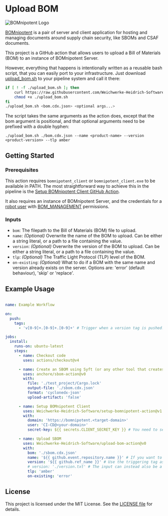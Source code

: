# Upload BOM

![BOMnipotent Logo](https://www.bomnipotent.de/images/bomnipotent_banner.svg)

[BOMnipotent](https://www.bomnipotent.de) is a pair of server and client application for hosting and managing documents around supply chain security, like SBOMs and CSAF documents.

This project is a GitHub action that allows users to upload a Bill of Materials (BOM) to an instance of BOMnipotent Server.

However, everything that happens is intentionally written as a reusable bash script, that you can easily port to your infrastructure. Just download [upload_bom.sh](https://github.com/Weichwerke-Heidrich-Software/upload-bom-action/blob/main/upload_bom.sh) to your pipeline system and call it there:
```bash
if [ ! -f ./upload_bom.sh ]; then
    curl https://raw.githubusercontent.com/Weichwerke-Heidrich-Software/upload-bom-action/refs/heads/main/upload_bom.sh > ./upload_bom.sh
    chmod +x ./upload_bom.sh
fi
./upload_bom.sh <bom.cdx.json> <optional args...>
```

The script takes the same arguments as the action does, except that the bom argument is positional, and that optional arguments need to be prefixed with a double hyphen:
```
./upload_bom.sh ./bom.cdx.json --name <product-name> --version <product-version> --tlp amber
```

## Getting Started

### Prerequisites

This action requires `bomnipotent_client` or `bomnipotent_client.exe` to be available in PATH. The most straightforward way to achieve this in the pipeline is the [Setup BOMnipotent Client GitHub Action](https://github.com/marketplace/actions/setup-bomnipotent-client).

It also requires an instance of BOMnipotent Server, and the credentials for a [robot user](https://doc.bomnipotent.de/client/basics/account-creation/index.html#requesting-a-robot-account) with [BOM_MANAGEMENT](https://doc.bomnipotent.de/client/manager/access-management/permissions/index.html) permissions.

### Inputs

- `bom`: The filepath to the Bill of Materials (BOM) file to upload.
- `name`: *(Optional)* Overwrite the name of the BOM to upload. Can be either a string literal, or a path to a file containing the value.
- `version`: *(Optional)* Overwrite the version of the BOM to upload. Can be either a string literal, or a path to a file containing the value.
- `tlp`: *(Optional)* The Traffic Light Protocol (TLP) level of the BOM.
- `on-existing`: *(Optional)* What to do if a BOM with the same name and version already exists on the server. Options are: 'error' (default behaviour), 'skip' or 'replace'.

## Example Usage

```yaml

name: Example Workflow

on:
  push:
    tags:
      - 'v[0-9]+.[0-9]+.[0-9]+' # Trigger when a version tag is pushed.

jobs:
  install:
    runs-on: ubuntu-latest
    steps:
      - name: Checkout code
        uses: actions/checkout@v4

      - name: Create an SBOM using Syft (or any other tool that creates CycloneDX files)
        uses: anchore/sbom-action@v0
        with:
          file: './test_project/Cargo.lock'
          output-file: './sbom.cdx.json'
          format: 'cyclonedx-json'
          upload-artifact: 'false'

      - name: Setup BOMnipotent Client
        uses: Weichwerke-Heidrich-Software/setup-bomnipotent-action@v1
        with:
          domain: 'https://bomnipotent.<target-domain>'
          user: 'CI-CD@<your-domain>'
          secret-key: ${{ secrets.CLIENT_SECRET_KEY }} # You need to set this up in your action repository secrets.

      - name: Upload SBOM
        uses: Weichwerke-Heidrich-Software/upload-bom-action@v0
        with:
          bom: './sbom.cdx.json'
          name: '${{ github.event.repository.name }}' # If you want to use the repository name.
          version: '${{ github.ref_name }}' # Use the triggering tag as the version.
          # version: './version.txt' # The input can instead also be a filename.
          tlp: 'amber'
          on-existing: 'error'
```

## License

This project is licensed under the MIT License. See the [LICENSE file](https://github.com/Weichwerke-Heidrich-Software/upload-bom-action/blob/main/LICENSE) for details.

